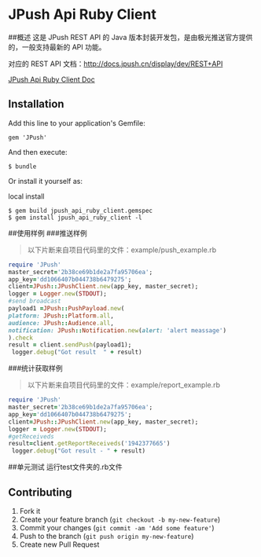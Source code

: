 # JPush Api Ruby Client


##概述
这是 JPush REST API 的 Java 版本封装开发包，是由极光推送官方提供的，一般支持最新的 API 功能。

对应的 REST API 文档：<http://docs.jpush.cn/display/dev/REST+API>  

[JPush Api Ruby Client Doc](http://www.rdoc.info/github/jpush/jpush-api-ruby-client/master/frames)

## Installation

Add this line to your application's Gemfile:

    gem 'JPush'

And then execute:

    $ bundle

Or install it yourself as:


local install

    $ gem build jpush_api_ruby_client.gemspec
    $ gem install jpush_api_ruby_client -l


##使用样例
###推送样例
> 以下片断来自项目代码里的文件：example/push_example.rb
```ruby
require 'JPush'
master_secret='2b38ce69b1de2a7fa95706ea';
app_key='dd1066407b044738b6479275';
client=JPush::JPushClient.new(app_key, master_secret);
logger = Logger.new(STDOUT);
#send broadcast
payload1 =JPush::PushPayload.new(
platform: JPush::Platform.all,
audience: JPush::Audience.all,
notification: JPush::Notification.new(alert: 'alert meassage')
).check
result = client.sendPush(payload1);
 logger.debug("Got result  " + result)
``` 

###统计获取样例
> 以下片断来自项目代码里的文件：example/report_example.rb

```ruby
require 'JPush'
master_secret='2b38ce69b1de2a7fa95706ea';
app_key='dd1066407b044738b6479275';
client=JPush::JPushClient.new(app_key, master_secret);
logger = Logger.new(STDOUT);
#getReceiveds
result=client.getReportReceiveds('1942377665')
 logger.debug("Got result - " + result)
```

##单元测试
运行test文件夹的.rb文件
## Contributing

1. Fork it
2. Create your feature branch (`git checkout -b my-new-feature`)
3. Commit your changes (`git commit -am 'Add some feature'`)
4. Push to the branch (`git push origin my-new-feature`)
5. Create new Pull Request
